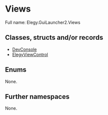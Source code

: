 ﻿
# Views

Full name: Elegy.GuiLauncher2.Views

## Classes, structs and/or records

* [DevConsole](DevConsole.md)
* [ElegyViewControl](ElegyViewControl.md)

## Enums

None.

## Further namespaces

None.

